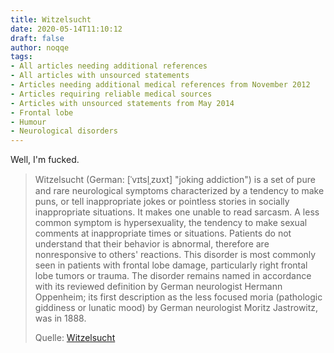 ```yaml
---
title: Witzelsucht
date: 2020-05-14T11:10:12
draft: false
author: noqqe
tags:
- All articles needing additional references
- All articles with unsourced statements
- Articles needing additional medical references from November 2012
- Articles requiring reliable medical sources
- Articles with unsourced statements from May 2014
- Frontal lobe
- Humour
- Neurological disorders
---
```


Well, I'm fucked.

> Witzelsucht (German: [ˈvɪtsl̩ˌzʊxt] "joking addiction") is a set of pure and
> rare neurological symptoms characterized by a tendency to make puns, or tell
> inappropriate jokes or pointless stories in socially inappropriate situations.
> It makes one unable to read sarcasm. A less common symptom is hypersexuality,
> the tendency to make sexual comments at inappropriate times or situations.
> Patients do not understand that their behavior is abnormal, therefore are
> nonresponsive to others' reactions. This disorder is most commonly seen in
> patients with frontal lobe damage, particularly right frontal lobe tumors or
> trauma. The disorder remains named in accordance with its reviewed definition
> by German neurologist Hermann Oppenheim; its first description as the less
> focused moria (pathologic giddiness or lunatic mood) by German neurologist
> Moritz Jastrowitz, was in 1888.
>
> Quelle: [Witzelsucht](https://en.wikipedia.org/wiki/Witzelsucht)
